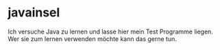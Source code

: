 # javainsel
Ich versuche Java zu lernen und lasse hier mein Test Programme liegen. Wer sie zum lernen verwenden möchte kann das gerne tun.
